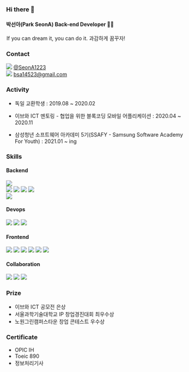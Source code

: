 ### Hi there 👋

#### 박선아(Park SeonA) Back-end Developer 👩‍💻

![😀](data:image/gif;base64,R0lGODlhAQABAIAAAP///wAAACH5BAEAAAAALAAAAAABAAEAAAICRAEAOw==)If you can dream it,  you can do it. 과감하게 꿈꾸자!![😃](data:image/gif;base64,R0lGODlhAQABAIAAAP///wAAACH5BAEAAAAALAAAAAABAAEAAAICRAEAOw==)

### Contact

<img src="https://img.shields.io/badge/GitHub-181717?style=flat&logo=GitHub&logoColor=white"> [@SeonA1223](https://github.com/SeonA1223)
<br/>
<img src="https://img.shields.io/badge/Gmail-EA4335?style=flat&logo=Gmail&logoColor=white"> bsa14523@gmail.com

### Activity

- 독일 교환학생 : 2019.08 ~ 2020.02

- 이브와 ICT 멘토링 - 협업을 위한 블록코딩 모바일 어플리케이션 :  2020.04 ~ 2020.11

- 삼성청년 소프트웨어 아카데미 5기(SSAFY - Samsung Software Academy For Youth) : 2021.01 ~ ing



### Skills

#### Backend
<div>
<img src="https://img.shields.io/badge/java-%23ED8B00.svg?style=flat&logo=java&logoColor=white">
</div>
<div>
<img src="https://img.shields.io/badge/SpringBoot-6DB33F?style=flat&logo=springboot&logoColor=white">
<img src="https://img.shields.io/badge/Apache%20Maven-C71A36?style=flat&logo=Apache%20Maven&logoColor=white">
<img src="https://img.shields.io/badge/Gradle-02303A.svg?style=flat&logo=Gradle&logoColor=white">
<img src="https://img.shields.io/badge/IntelliJIDEA-000000.svg?style=flat&logo=intellij-idea&logoColor=white">
</div>
<div>
<img src="https://img.shields.io/badge/-MySQL-4479A1?style=flat&logo=mysql&logoColor=ffffff">
</div>

#### Devops

<div>
<img src="https://img.shields.io/badge/AWS-232F3E?style=flat&logo=AmazonAWS&logoColor=white">
<img src="https://img.shields.io/badge/Docker-2496ED?style=flat&logo=Docker&logoColor=white">
<img src="https://img.shields.io/badge/NGINX-009639?style=flat&logo=NGINX&logoColor=white">
</div>

#### Frontend
<div>
<img src = "https://img.shields.io/badge/-HTML5-E34F26?style=flat&logo=html5&logoColor=white"> 
<img src = "https://img.shields.io/badge/-CSS3-1572B6?style=flat&logo=css3&logoColor=white">
<img src="https://img.shields.io/badge/-JavaScript-eed718?style=flat&logo=javascript&logoColor=ffffff">
<img src="https://img.shields.io/badge/-React-000000?style=flat&logo=react&logoColor=00c8ff">
<img src="http://img.shields.io/badge/-VS%20Code-007ACC?style=flat&logo=visual%20studio%20code&logoColor=white">
<img src="http://img.shields.io/badge/-Bootstrap-7952B3?style=flat&logo=Bootstrap&logoColor=white">
</div>

#### Collaboration
<div>
<img src="http://img.shields.io/badge/-GitLab-FCA121?style=flat&logo=git&logoColor=FFFFFF">
<img src="https://img.shields.io/badge/Jira-0052CC?style=flat&logo=Jira&logoColor=white">
<img src="https://img.shields.io/badge/Notion-000000?style=flat&logo=Notion&logoColor=white">
</div>

### Prize

- 이브와 ICT 공모전 은상
- 서울과학기술대학교 IP 창업경진대회 최우수상
- 노원그린캠퍼스타운 창업 콘테스트 우수상

### 

### Certificate

- OPIC IH
- Toeic 890
- 정보처리기사


